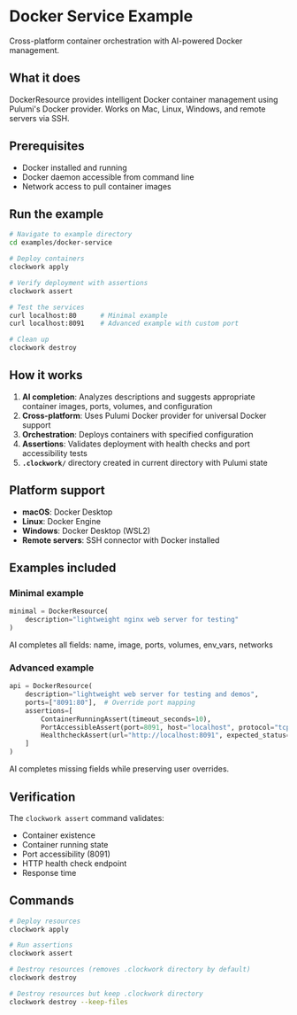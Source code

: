 # Docker Service Example

Cross-platform container orchestration with AI-powered Docker management.

## What it does

DockerResource provides intelligent Docker container management using Pulumi's Docker provider. Works on Mac, Linux, Windows, and remote servers via SSH.

## Prerequisites

- Docker installed and running
- Docker daemon accessible from command line
- Network access to pull container images

## Run the example

```bash
# Navigate to example directory
cd examples/docker-service

# Deploy containers
clockwork apply

# Verify deployment with assertions
clockwork assert

# Test the services
curl localhost:80      # Minimal example
curl localhost:8091    # Advanced example with custom port

# Clean up
clockwork destroy
```

## How it works

1. **AI completion**: Analyzes descriptions and suggests appropriate container images, ports, volumes, and configuration
2. **Cross-platform**: Uses Pulumi Docker provider for universal Docker support
3. **Orchestration**: Deploys containers with specified configuration
4. **Assertions**: Validates deployment with health checks and port accessibility tests
5. **`.clockwork/`** directory created in current directory with Pulumi state

## Platform support

- **macOS**: Docker Desktop
- **Linux**: Docker Engine
- **Windows**: Docker Desktop (WSL2)
- **Remote servers**: SSH connector with Docker installed

## Examples included

### Minimal example
```python
minimal = DockerResource(
    description="lightweight nginx web server for testing"
)
```

AI completes all fields: name, image, ports, volumes, env_vars, networks

### Advanced example
```python
api = DockerResource(
    description="lightweight web server for testing and demos",
    ports=["8091:80"],  # Override port mapping
    assertions=[
        ContainerRunningAssert(timeout_seconds=10),
        PortAccessibleAssert(port=8091, host="localhost", protocol="tcp"),
        HealthcheckAssert(url="http://localhost:8091", expected_status=200, timeout_seconds=5),
    ]
)
```

AI completes missing fields while preserving user overrides.

## Verification

The `clockwork assert` command validates:
- Container existence
- Container running state
- Port accessibility (8091)
- HTTP health check endpoint
- Response time

## Commands

```bash
# Deploy resources
clockwork apply

# Run assertions
clockwork assert

# Destroy resources (removes .clockwork directory by default)
clockwork destroy

# Destroy resources but keep .clockwork directory
clockwork destroy --keep-files
```
